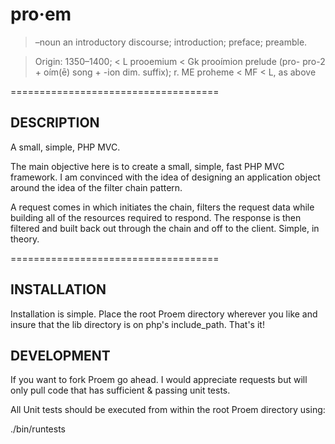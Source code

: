 pro·em
====================================

> –noun
> an introductory discourse; introduction; preface; preamble.


> Origin:
> 1350–1400; < L prooemium < Gk prooímion prelude (pro- pro-2 + oím(ē) song + -ion dim. suffix);
> r. ME proheme < MF < L, as above

====================================

## DESCRIPTION

A small, simple, PHP MVC.

The main objective here is to create a small, simple, fast PHP MVC framework. I am convinced
with the idea of designing an application object around the idea of the filter chain pattern.

A request comes in which initiates the chain, filters the request data while building all of
the resources required to respond. The response is then filtered and built back out through
the chain and off to the client. Simple, in theory.

====================================

## INSTALLATION

Installation is simple. Place the root Proem directory wherever you like and insure that the
lib directory is on php's include_path. That's it!

## DEVELOPMENT

If you want to fork Proem go ahead. I would appreciate requests but will only pull code that
has sufficient & passing unit tests.

All Unit tests should be executed from within the root Proem directory using:

./bin/runtests